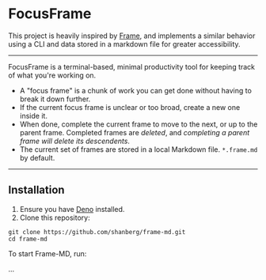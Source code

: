 <!-- README.md -->

# FocusFrame

This project is heavily inspired by
[Frame](https://github.com/lelanthran/frame/tree/master), and implements a
similar behavior using a CLI and data stored in a markdown file for greater
accessibility.

---

FocusFrame is a terminal-based, minimal productivity tool for keeping track of
what you're working on.

- A "focus frame" is a chunk of work you can get done without having to break it
  down further.
- If the current focus frame is unclear or too broad, create a new one inside
  it.
- When done, complete the current frame to move to the next, or up to the parent
  frame. Completed frames are _deleted_, and _completing a parent frame will
  delete its descendents_.
- The current set of frames are stored in a local Markdown file. `*.frame.md` by
  default.

---

## Installation

1. Ensure you have [Deno](https://deno.land/) installed.
2. Clone this repository:

```
git clone https://github.com/shanberg/frame-md.git
cd frame-md
```

To start Frame-MD, run:

...
